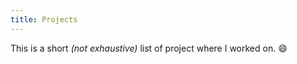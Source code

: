 ```yaml
---
title: Projects
---
```


This is a short _(not exhaustive)_ list of project where I worked on. :smile:
